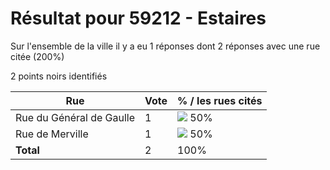 # Résultat pour 59212 - Estaires

Sur l'ensemble de la ville il y a eu 1 réponses dont 2 réponses avec une rue citée (200%)

2 points noirs identifiés

| Rue | Vote | % / les rues cités|
|-----|------|-------------------|
| Rue du Général de Gaulle | 1 | <img src="../../img/bar_50.gif" />&nbsp;50%|
| Rue de Merville | 1 | <img src="../../img/bar_50.gif" />&nbsp;50%|
| **Total** | 2 | 100%|
